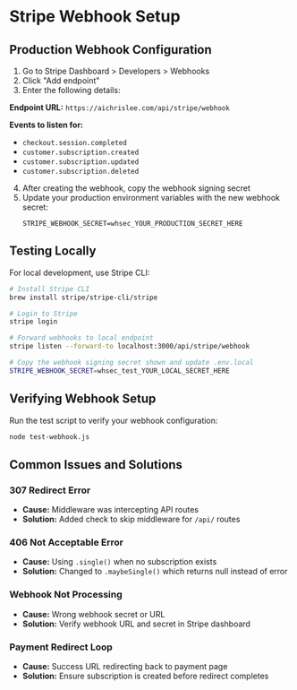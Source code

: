 # Stripe Webhook Setup

## Production Webhook Configuration

1. Go to Stripe Dashboard > Developers > Webhooks
2. Click "Add endpoint"
3. Enter the following details:

**Endpoint URL:** `https://aichrislee.com/api/stripe/webhook`

**Events to listen for:**
- `checkout.session.completed`
- `customer.subscription.created`
- `customer.subscription.updated`
- `customer.subscription.deleted`

4. After creating the webhook, copy the webhook signing secret
5. Update your production environment variables with the new webhook secret:
   ```
   STRIPE_WEBHOOK_SECRET=whsec_YOUR_PRODUCTION_SECRET_HERE
   ```

## Testing Locally

For local development, use Stripe CLI:

```bash
# Install Stripe CLI
brew install stripe/stripe-cli/stripe

# Login to Stripe
stripe login

# Forward webhooks to local endpoint
stripe listen --forward-to localhost:3000/api/stripe/webhook

# Copy the webhook signing secret shown and update .env.local
STRIPE_WEBHOOK_SECRET=whsec_test_YOUR_LOCAL_SECRET_HERE
```

## Verifying Webhook Setup

Run the test script to verify your webhook configuration:

```bash
node test-webhook.js
```

## Common Issues and Solutions

### 307 Redirect Error
- **Cause:** Middleware was intercepting API routes
- **Solution:** Added check to skip middleware for `/api/` routes

### 406 Not Acceptable Error
- **Cause:** Using `.single()` when no subscription exists
- **Solution:** Changed to `.maybeSingle()` which returns null instead of error

### Webhook Not Processing
- **Cause:** Wrong webhook secret or URL
- **Solution:** Verify webhook URL and secret in Stripe dashboard

### Payment Redirect Loop
- **Cause:** Success URL redirecting back to payment page
- **Solution:** Ensure subscription is created before redirect completes